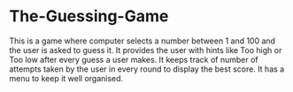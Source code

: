 # The-Guessing-Game
This is a game where computer selects a number between 1 and 100 and the user is asked to guess it. It provides the user with hints like Too high or Too low after every guess a user makes. It  keeps track of number of attempts taken by the user in every round to display the best score. It has a menu to keep it well organised.
